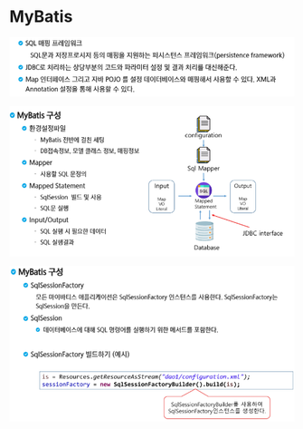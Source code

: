 # MyBatis

![image-20230109212322609](assets/image-20230109212322609.png)

![image-20230109212514716](assets/image-20230109212514716.png)

![image-20230109212612743](assets/image-20230109212612743.png)